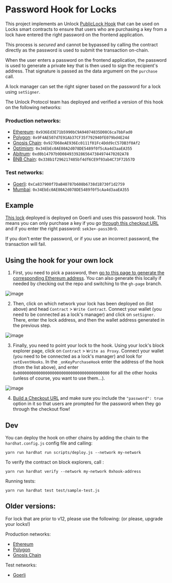 # Password Hook for Locks

This project implements an Unlock [PublicLock Hook](https://docs.unlock-protocol.com/core-protocol/public-lock/hooks) that can be used on Locks smart contracts to ensure that users who are purchasing a key from a lock have entered the right password on the frontend application.

This process is _secured_ and cannot be bypassed by calling the contract directly as the password is used to submit the transaction on-chain.

When the user enters a password on the frontend application, the password is used to generate a private key that is then used to sign the recipient's address. That signature is passed as the data argument on the `purchase` call.

A lock manager can set the right signer based on the password for a lock using `setSigner`.

The Unlock Protocol team has deployed and verified a version of this hook on the following networks:

### Production networks:

- [Ethereum](https://etherscan.io/address/0x936Ed3E71b5990bC9A94074835D08C6ca7bbFad0): `0x936Ed3E71b5990bC9A94074835D08C6ca7bbFad0`
- [Polygon](https://polygonscan.com/address/0x9F4AE507d7E91Ab37CF35f792940fE079bd4E24d): `0x9F4AE507d7E91Ab37CF35f792940fE079bd4E24d`
- [Gnosis Chain](https://blockscout.com/xdai/mainnet/address/0x927D68eAE936Ec0111f01Fc4Ddd9cC57DB3f0Af2): `0x927D68eAE936Ec0111f01Fc4Ddd9cC57DB3f0Af2`
- [Optimism](https://optimistic.etherscan.io/address/0x34EbEc0AE80A2d078DE5489f0f5cAa4d3aaEA355): `0x34EbEc0AE80A2d078DE5489f0f5cAa4d3aaEA355`
- [Abitrum](https://arbiscan.io/address/0xd0b14797b9D08493392865647384974470202A78): `0xd0b14797b9D08493392865647384974470202A78`
- [BNB Chain](https://bscscan.com/address/0x338b1f296217485bf4df6CE9f93ab4C73F72b57D): `0x338b1f296217485bf4df6CE9f93ab4C73F72b57D`

### Test networks:

- [Goerli](https://goerli.etherscan.io/address/0xCa837900f7DaB40787b608b6738d1B730f1d2759): `0xCa837900f7DaB40787b608b6738d1B730f1d2759`
- [Mumbai](https://mumbai.polygonscan.com/address/0x34EbEc0AE80A2d078DE5489f0f5cAa4d3aaEA355): `0x34EbEc0AE80A2d078DE5489f0f5cAa4d3aaEA355`

## Example

[This lock](https://goerli.etherscan.io/address/0x44Dc120086c34305098c379eB5638Bfc0d31D47a) deployed is deployed on Goerli and uses this password hook. This means you can only purchase a key if you go [through this checkout URL](https://app.unlock-protocol.com/checkout?redirectUri=https%3A%2F%2Funlock-protocol.com&paywallConfig=%7B"locks"%3A%7B"0x44Dc120086c34305098c379eB5638Bfc0d31D47a"%3A%7B"network"%3A5%7D%7D%2C"pessimistic"%3Atrue%2C"persistentCheckout"%3Atrue%2C"icon"%3A"https%3A%2F%2Flocksmith.unlock-protocol.com%2Flock%2F0x44Dc120086c34305098c379eB5638Bfc0d31D47a%2Ficon"%2C"password"%3Atrue%7D) and if you enter the right password: `sek3e+-pass30rD`.

If you don't enter the password, or if you use an incorrect password, the transaction will fail.

## Using the hook for your own lock

1. First, you need to pick a password, then [go to this page to generate the corresponding Ethereum address](https://unlock-protocol.github.io/password-required-hook/). You can also generate this locally if needed by checking out the repo and switching to the `gh-page` branch.

![image](https://user-images.githubusercontent.com/17735/189868482-443c6968-0f3a-4cde-ad69-0a5ae8e54238.png)

2. Then, click on which network your lock has been deployed on (list above) and head `Contract` > `Write Contract`. Connect your wallet (you need to be connected as a lock's manager) and click on `setSigner`. There, enter the lock address, and then the wallet address generated in the previous step.

![image](https://user-images.githubusercontent.com/17735/189868581-f5a15a26-ec6f-40db-a169-9f4e638c76fa.png)

3. Finally, you need to point your lock to the hook. Using your lock's block explorer page, click on `Contract` > `Write as Proxy`. Connect your wallet (you need to be connected as a lock's manager) and look for `setEventHooks`. In the `_onKeyPurchaseHook` enter the address of the hook (from the list above), and enter `0x0000000000000000000000000000000000000000` for all the other hooks (unless of course, you want to use them...).

![image](https://user-images.githubusercontent.com/17735/189869051-5c20e082-9ee3-4e9c-bb39-9f7c5e93c301.png)

4. [Build a Checkout URL](https://docs.unlock-protocol.com/tools/checkout/configuration) and make sure you include the `"password": true` option in it so that users are prompted for the password when they go through the checkout flow!

## Dev

You can deploy the hook on other chains by adding the chain to the `hardhat.config.js` config file and calling:

```
yarn run hardhat run scripts/deploy.js --network my-network
```

To verify the contract on block explorers, call :

```
yarn run hardhat verify --network my-network 0xhook-address
```

Running tests:

```
yarn run hardhat test test/sample-test.js
```

## Older versions:

For lock that are prior to v12, please use the following: (or please, upgrade your locks!)

Production networks:

- [Ethereum](https://etherscan.io/address/0xe87eFc02F26EFE45171afDBEc85D743FDB2Eb1FB#code)
- [Polygon](https://polygonscan.com/address/0xD925Ac2887Ba4372849F0fd64217A6749552bb21)
- [Gnosis Chain](https://blockscout.com/xdai/mainnet/address/0xe87eFc02F26EFE45171afDBEc85D743FDB2Eb1FB)

Test networks:

- [Goerli](https://goerli.etherscan.io/address/0xe6e4b5daa2733e5090f23820d5a17d6cb25eea42)
